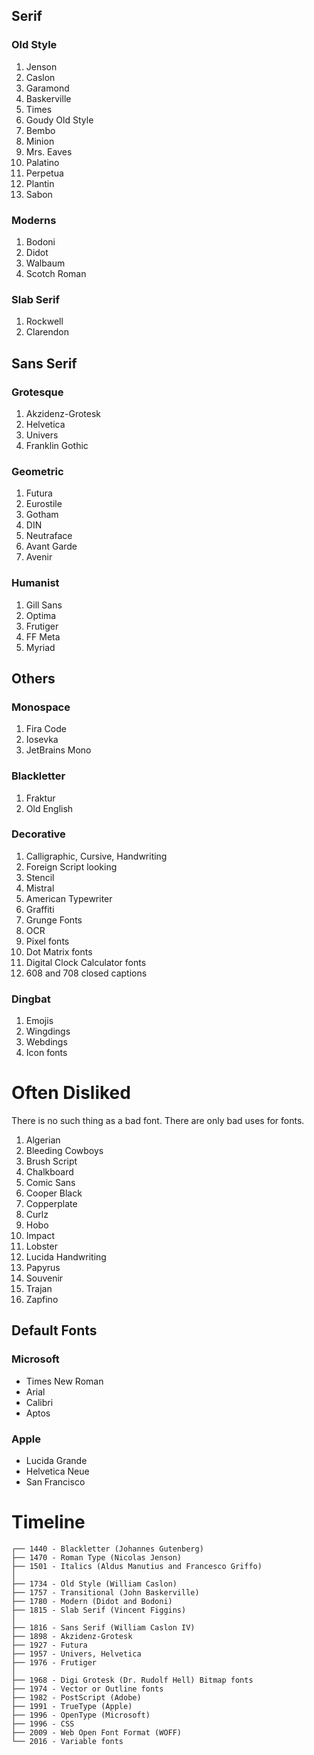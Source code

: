 ## Serif

### Old Style
1. Jenson
2. Caslon
3. Garamond
4. Baskerville
5. Times
6. Goudy Old Style 
7. Bembo
8. Minion
9. Mrs. Eaves
10. Palatino
11. Perpetua 
12. Plantin
13. Sabon

### Moderns
1. Bodoni
2. Didot
3. Walbaum
4. Scotch Roman

### Slab Serif
1. Rockwell
2. Clarendon


## Sans Serif

### Grotesque 
1. Akzidenz-Grotesk
2. Helvetica
3. Univers 
4. Franklin Gothic

### Geometric
1. Futura
2. Eurostile
3. Gotham
4. DIN
5. Neutraface
6. Avant Garde
7. Avenir

### Humanist
1. Gill Sans
2. Optima
3. Frutiger
4. FF Meta
5. Myriad


## Others

### Monospace
1. Fira Code
2. Iosevka
3. JetBrains Mono

### Blackletter
1. Fraktur
2. Old English

### Decorative
1. Calligraphic, Cursive, Handwriting 
2. Foreign Script looking
3. Stencil
4. Mistral
5. American Typewriter
6. Graffiti
7. Grunge Fonts
8. OCR
9. Pixel fonts
10. Dot Matrix fonts
11. Digital Clock Calculator fonts
12. 608 and 708 closed captions

### Dingbat
1. Emojis 
2. Wingdings
3. Webdings
4. Icon fonts


# Often Disliked 
There is no such thing as a bad font. There are only bad uses for fonts.

1. Algerian
2. Bleeding Cowboys
3. Brush Script 
4. Chalkboard
5. Comic Sans
6. Cooper Black
7. Copperplate
8. Curlz
9. Hobo
10. Impact
11. Lobster
12. Lucida Handwriting
13. Papyrus
14. Souvenir
15. Trajan
16. Zapfino

## Default Fonts

### Microsoft
- Times New Roman
- Arial 
- Calibri
- Aptos

### Apple
- Lucida Grande
- Helvetica Neue
- San Francisco


# Timeline
```
┌── 1440 - Blackletter (Johannes Gutenberg)
├── 1470 - Roman Type (Nicolas Jenson)
├── 1501 - Italics (Aldus Manutius and Francesco Griffo)
│
├── 1734 - Old Style (William Caslon)
├── 1757 - Transitional (John Baskerville)
├── 1780 - Modern (Didot and Bodoni)
├── 1815 - Slab Serif (Vincent Figgins)
│
├── 1816 - Sans Serif (William Caslon IV)
├── 1898 - Akzidenz-Grotesk
├── 1927 - Futura
├── 1957 - Univers, Helvetica
├── 1976 - Frutiger
│
├── 1968 - Digi Grotesk (Dr. Rudolf Hell) Bitmap fonts 
├── 1974 - Vector or Outline fonts
├── 1982 - PostScript (Adobe)
├── 1991 - TrueType (Apple)
├── 1996 - OpenType (Microsoft)
├── 1996 - CSS
├── 2009 - Web Open Font Format (WOFF)
└── 2016 - Variable fonts
```
